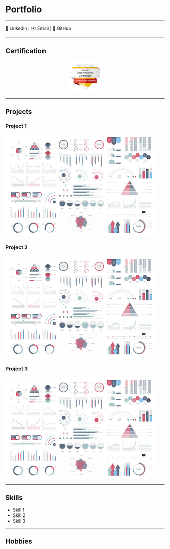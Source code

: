 # Portfolio
---
👥 LinkedIn | ✉️ Email | 🐙 GitHub

---

## Certification
<center><img src="images/google-data-analytics-certificate-badge.png" width="20%"/></center>

---

## Projects

### Project 1
<img src="images/dummy_thumbnail.jpg?raw=true"/>

### Project 2
<img src="images/dummy_thumbnail.jpg?raw=true"/>

### Project 3
<img src="images/dummy_thumbnail.jpg?raw=true"/>

---

## Skills

- Skill 1
- Skill 2
- Skill 3

---

## Hobbies
